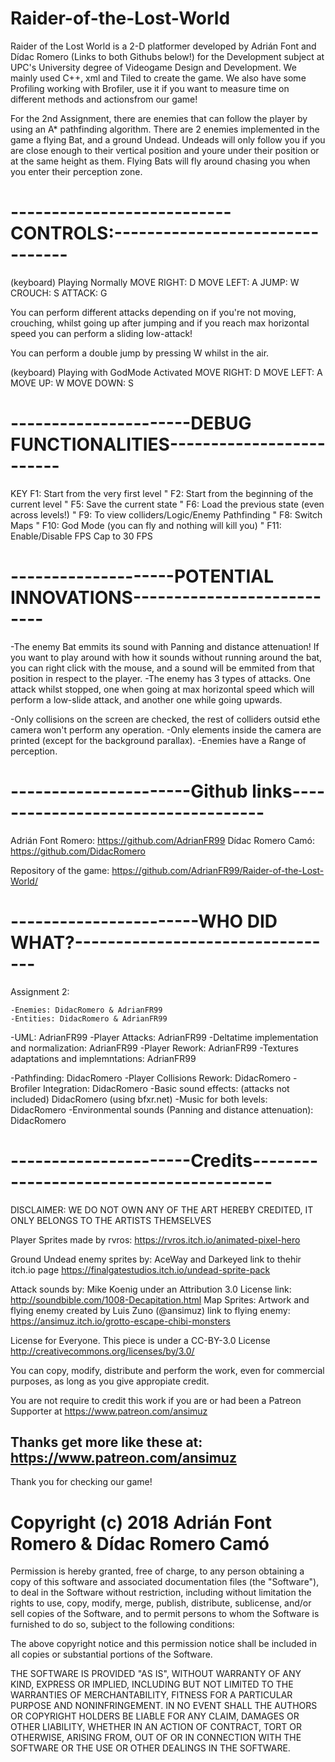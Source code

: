 # Raider-of-the-Lost-World
Raider of the Lost World is a 2-D platformer developed by Adrián Font and Dídac Romero 
(Links to both Githubs below!) for the Development subject at UPC's University degree of 
Videogame Design and Development. 
We mainly used C++, xml and Tiled to create the game.
We also have some Profiling working with Brofiler, use it if you want to measure time on different methods and actionsfrom our game!

For the 2nd Assignment, there are enemies that can follow the player by using an A* pathfinding algorithm.
There are 2 enemies implemented in the game a flying Bat, and a ground Undead.
Undeads will only follow you if you are close enough to their vertical position and youre under their position or at the same 
height as them. 
Flying Bats will fly around chasing you when you enter their perception zone.
 
# ---------------------------CONTROLS:--------------------------------
(keyboard) Playing Normally
MOVE RIGHT: D
MOVE LEFT: A
JUMP: W
CROUCH: S
ATTACK: G            

You can perform different attacks depending on if you're not moving, crouching, whilst going up after jumping 
and if you reach max horizontal speed you can perform a sliding low-attack!

You can perform a double jump by pressing W whilst in the air.

(keyboard) Playing with GodMode Activated
MOVE RIGHT: D
MOVE LEFT: A
MOVE UP: W
MOVE DOWN: S

# ----------------------DEBUG FUNCTIONALITIES-------------------------

KEY F1: Start from the very first level
 " F2: Start from the beginning of the current level
 " F5: Save the current state 
 " F6: Load the previous state (even across levels!)
 " F9: To view colliders/Logic/Enemy Pathfinding
 " F8: Switch Maps
 " F10: God Mode (you can fly and nothing will kill you)
 " F11: Enable/Disable FPS Cap to 30 FPS

# --------------------POTENTIAL INNOVATIONS---------------------------
-The enemy Bat emmits its sound with Panning and distance attenuation!
	If you want to play around with how it sounds without running around the bat, 
	you can right click with the mouse, and a sound will be emmited from
	that position in respect to the player.
-The enemy has 3 types of attacks. One attack whilst stopped, one when going at max horizontal speed
which will perform a low-slide attack, and another one while going upwards.

-Only collisions on the screen are checked, the rest of colliders outsid ethe camera won't perform any operation.
-Only elements inside the camera are printed (except for the background parallax).
-Enemies have a Range of perception.

# ----------------------Github links-----------------------------------
Adrián Font Romero: https://github.com/AdrianFR99
Dídac Romero Camó: https://github.com/DidacRomero

Repository of the game: https://github.com/AdrianFR99/Raider-of-the-Lost-World/


# -----------------------WHO DID WHAT?---------------------------------

Assignment 2:

	-Enemies: DidacRomero & AdrianFR99
	-Entities: DidacRomero & AdrianFR99
-UML: AdrianFR99
-Player Attacks: AdrianFR99
-Deltatime implementation and normalization: AdrianFR99
-Player Rework: AdrianFR99
-Textures adaptations and implemntations: AdrianFR99

-Pathfinding: DidacRomero
-Player Collisions Rework: DidacRomero
-Brofiler Integration: DidacRomero
-Basic sound effects: (attacks not included) DidacRomero (using bfxr.net)
-Music for both levels: DidacRomero
-Environmental sounds (Panning and distance attenuation): DidacRomero

# ----------------------Credits----------------------------------------
DISCLAIMER: WE DO NOT OWN ANY OF THE ART HEREBY CREDITED, IT ONLY BELONGS TO THE ARTISTS THEMSELVES

Player Sprites made by rvros: https://rvros.itch.io/animated-pixel-hero

Ground Undead enemy sprites by: AceWay and Darkeyed link to thehir itch.io page https://finalgatestudios.itch.io/undead-sprite-pack

Attack sounds by: Mike Koenig under an Attribution 3.0 License link: http://soundbible.com/1008-Decapitation.html
Map Sprites:
Artwork and flying enemy created by Luis Zuno (@ansimuz) link to flying enemy: https://ansimuz.itch.io/grotto-escape-chibi-monsters

License for Everyone. This piece is under a CC-BY-3.0 License http://creativecommons.org/licenses/by/3.0/

You can copy, modify, distribute and perform the work, even for commercial purposes, as long as you give appropiate credit. 

You are not require to credit this work if you are or had been a Patreon Supporter at https://www.patreon.com/ansimuz

Thanks get more like these at: https://www.patreon.com/ansimuz
------------------------------------------------------------------------

Thank you for checking our game!

# Copyright (c) 2018 Adrián Font Romero & Dídac Romero Camó

Permission is hereby granted, free of charge, to any person obtaining a copy
of this software and associated documentation files (the "Software"), to deal
in the Software without restriction, including without limitation the rights
to use, copy, modify, merge, publish, distribute, sublicense, and/or sell
copies of the Software, and to permit persons to whom the Software is
furnished to do so, subject to the following conditions:

The above copyright notice and this permission notice shall be included in all
copies or substantial portions of the Software.

THE SOFTWARE IS PROVIDED "AS IS", WITHOUT WARRANTY OF ANY KIND, EXPRESS OR
IMPLIED, INCLUDING BUT NOT LIMITED TO THE WARRANTIES OF MERCHANTABILITY,
FITNESS FOR A PARTICULAR PURPOSE AND NONINFRINGEMENT. IN NO EVENT SHALL THE
AUTHORS OR COPYRIGHT HOLDERS BE LIABLE FOR ANY CLAIM, DAMAGES OR OTHER
LIABILITY, WHETHER IN AN ACTION OF CONTRACT, TORT OR OTHERWISE, ARISING FROM,
OUT OF OR IN CONNECTION WITH THE SOFTWARE OR THE USE OR OTHER DEALINGS IN THE
SOFTWARE.
